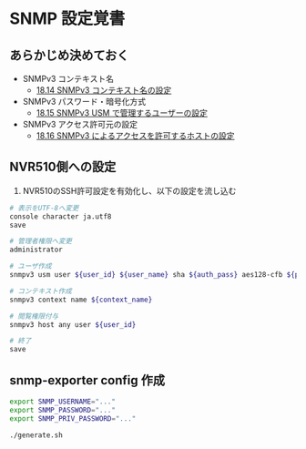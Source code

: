 SNMP 設定覚書
====

あらかじめ決めておく
----

- SNMPv3 コンテキスト名
  - [18.14 SNMPv3 コンテキスト名の設定](http://www.rtpro.yamaha.co.jp/RT/manual/nvr700w_nvr510/snmp/snmpv3_context_name.html)
- SNMPv3 パスワード・暗号化方式
  - [18.15 SNMPv3 USM で管理するユーザーの設定](http://www.rtpro.yamaha.co.jp/RT/manual/nvr700w_nvr510/snmp/snmpv3_usm_user.html)
- SNMPv3 アクセス許可元の設定
  - [18.16 SNMPv3 によるアクセスを許可するホストの設定](http://www.rtpro.yamaha.co.jp/RT/manual/nvr700w_nvr510/snmp/snmpv3_host.html)

NVR510側への設定
----

1. NVR510のSSH許可設定を有効化し、以下の設定を流し込む

```sh
# 表示をUTF-8へ変更
console character ja.utf8
save

# 管理者権限へ変更
administrator

# ユーザ作成
snmpv3 usm user ${user_id} ${user_name} sha ${auth_pass} aes128-cfb ${priv_pass}

# コンテキスト作成
snmpv3 context name ${context_name}

# 閲覧権限付与
snmpv3 host any user ${user_id}

# 終了
save
```

snmp-exporter config 作成
---

```sh
export SNMP_USERNAME="..."
export SNMP_PASSWORD="..."
export SNMP_PRIV_PASSWORD="..."

./generate.sh
```
